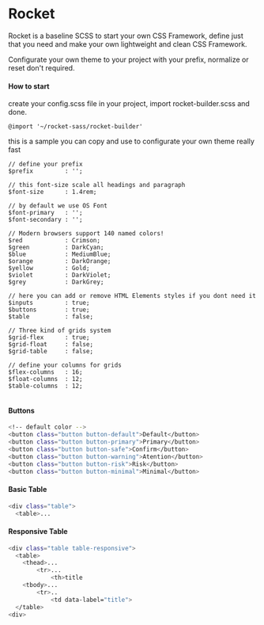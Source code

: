 Rocket
=========
Rocket is a baseline SCSS to start your own CSS Framework, define just that you need and make your own lightweight and clean CSS Framework.

Configurate your own theme to your project with your prefix, normalize or reset don't required.

#### How to start

create your config.scss file in your project, import rocket-builder.scss and done.
```
@import '~/rocket-sass/rocket-builder'
```
this is a sample you can copy and use to configurate your own theme really fast

```
// define your prefix
$prefix         : '';

// this font-size scale all headings and paragraph
$font-size      : 1.4rem;

// by default we use OS Font
$font-primary   : '';
$font-secondary : '';

// Modern browsers support 140 named colors!
$red            : Crimson;
$green          : DarkCyan;
$blue           : MediumBlue;
$orange         : DarkOrange;
$yellow         : Gold;
$violet         : DarkViolet;
$grey           : DarkGrey;

// here you can add or remove HTML Elements styles if you dont need it
$inputs         : true;
$buttons        : true;
$table          : false;

// Three kind of grids system
$grid-flex      : true;
$grid-float     : false;
$grid-table     : false;

// define your columns for grids
$flex-columns   : 16;
$float-columns  : 12;
$table-columns  : 12;


```

#### Buttons
```sh
<!-- default color -->
<button class="button button-default">Default</button>
<button class="button button-primary">Primary</button>
<button class="button button-safe">Confirm</button>
<button class="button button-warning">Atention</button>
<button class="button button-risk">Risk</button>
<button class="button button-minimal">Minimal</button>
```

#### Basic Table
```sh
<div class="table">
  <table>...
```
#### Responsive Table
```sh
<div class="table table-responsive">
  <table>
    <thead>...
        <tr>...
            <th>title
    <tbody>...
        <tr>..
            <td data-label="title">
  </table>
<div>
```

[rholo]: <http://rholo.cl/labs/layout-base>
